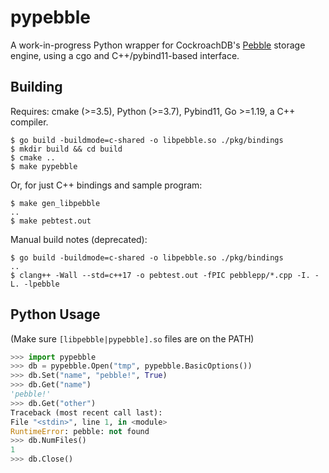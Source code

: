# pypebble

A work-in-progress Python wrapper for CockroachDB's [Pebble](https://github.com/cockroachdb/pebble) 
storage engine, using a cgo and C++/pybind11-based interface.

## Building
Requires: cmake (>=3.5), Python (>=3.7), Pybind11, Go >=1.19, a C++ compiler.
```shell
$ go build -buildmode=c-shared -o libpebble.so ./pkg/bindings
$ mkdir build && cd build
$ cmake ..
$ make pypebble
```
Or, for just C++ bindings and sample program:
```shell
$ make gen_libpebble
..
$ make pebtest.out
```

Manual build notes (deprecated):
```shell
$ go build -buildmode=c-shared -o libpebble.so ./pkg/bindings
..
$ clang++ -Wall --std=c++17 -o pebtest.out -fPIC pebblepp/*.cpp -I. -L. -lpebble
```

## Python Usage
(Make sure `[libpebble|pypebble].so` files are on the PATH)
```python
>>> import pypebble
>>> db = pypebble.Open("tmp", pypebble.BasicOptions())
>>> db.Set("name", "pebble!", True)
>>> db.Get("name")
'pebble!'
>>> db.Get("other")
Traceback (most recent call last):
File "<stdin>", line 1, in <module>
RuntimeError: pebble: not found
>>> db.NumFiles()
1
>>> db.Close()
```